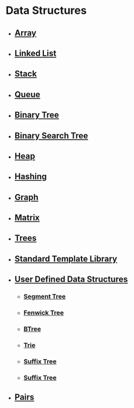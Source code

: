 # Data Structures

- ## [Array](./Array)

- ## [Linked List](./LinkedList)

- ## [Stack](./Stack)

- ## [Queue](./Queue)

- ## [Binary Tree](./BinaryTree)

- ## [Binary Search Tree](./BinarySearchTree)
- ## [Heap](./Heap)
- ## [Hashing](./Hashing)
- ## [Graph](./Graph)
- ## [Matrix](./Matrix)
- ## [Trees](./Trees)
- ## [Standard Template Library](./Standard%20Template%20Library)
- ## [User Defined Data Structures](./User%20Defined%20Data%20Structures)

  - ### [Segment Tree](./User%20Defined%20Data%20Structures/Segment%20Tree)
  - ### [Fenwick Tree](./User%20Defined%20Data%20Structures/Fenwick%20Tree)
  - ### [BTree](#)
  - ### [Trie](#)

  - ### [Suffix Tree](#)

  - ### [Suffix Tree](#)

- ## [Pairs](./Pair)
